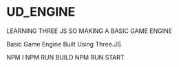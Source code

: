 # UD_ENGINE

LEARNING THREE JS SO MAKING A BASIC GAME ENGINE

Basic Game Engine Built Using Three.JS

NPM I
NPM RUN BUILD
NPM RUN START
